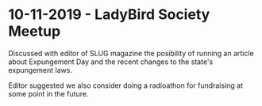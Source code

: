# 10-11-2019 - LadyBird Society Meetup

Discussed with editor of SLUG magazine the posibility of running an article about Expungement Day and the recent changes to the state's expungement laws.

Editor suggested we also consider doing a radioathon for fundraising at some point in the future.